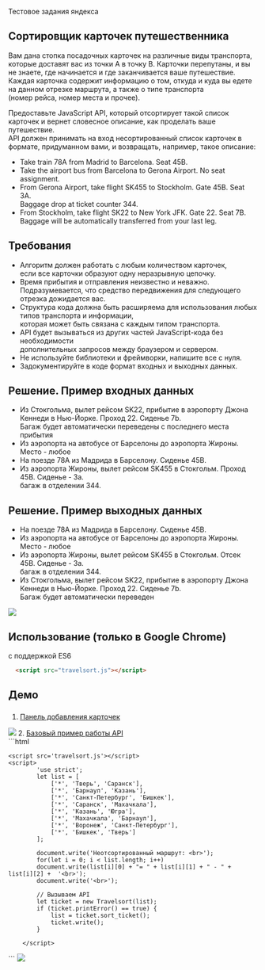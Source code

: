 Тестовое задания яндекса

## Сортировщик карточек путешественника

Вам дана стопка посадочных карточек на различные виды транспорта, которые доставят вас из точки A в точку B. Карточки перепутаны, и вы не знаете, где начинается и где заканчивается ваше путешествие. Каждая карточка содержит информацию о том, откуда и куда вы едете на данном отрезке маршрута, а также о типе транспорта  <br>
(номер рейса, номер места и прочее). <br> 

Предоставьте JavaScript API, который отсортирует такой список карточек и вернет словесное описание, как проделать ваше путешествие. 
 <br>API должен принимать на вход несортированный список карточек в формате, придуманном вами, и возвращать, например, такое описание:

* ​Take train 78A from Madrid to Barcelona. Seat 45B. <br>
* Take the airport bus from Barcelona to Gerona Airport. No seat assignment. <br>
* From Gerona Airport, take flight SK455 to Stockholm. Gate 45B. Seat 3A. <br> Baggage drop at ticket counter 344. <br>
* From Stockholm, take flight SK22 to New York JFK. Gate 22. Seat 7B.  <br>
Baggage will be automatically transferred from your last leg. <br>


## Требования

* Алгоритм должен работать с любым количеством карточек,<br> если все карточки образуют одну неразрывную цепочку. <br>
* Время прибытия и отправления неизвестно и неважно.  <br> Подразумевается, что средство передвижения для следующего отрезка дожидается вас. <br>
* Структура кода должна быть расширяема для использования любых типов транспорта и информации,  <br>
которая может быть связана с каждым типом транспорта. <br>
* API будет вызываться из других частей JavaScript-кода без необходимости <br> дополнительных запросов между браузером и сервером. <br>
* Не используйте библиотеки и фреймворки, напишите все с нуля. <br>
* Задокументируйте в коде формат входных и выходных данных. <br>

## Решение. Пример входных данных

* Из Стокгольма, вылет рейсом SK22, прибытие в аэропорту Джона Кеннеди в Нью-Йорке. Проход 22. Сиденье 7b.  <br>
Багаж будет автоматически переведены с последнего места прибытия <br>
* Из аэропорта на автобусе от Барселоны до аэропорта Жироны. Место - любое <br>
* ​На поезде 78A из Мадрида в Барселону. Сиденье 45B. <br>
* Из аэропорта Жироны, вылет рейсом SK455 в Стокгольм. Проход 45B. Сиденье - 3a. <br> багаж в отделении 344. <br>

## Решение. Пример выходных данных

* ​На поезде 78A из Мадрида в Барселону. Сиденье 45B. <br>
* Из аэропорта на автобусе от Барселоны до аэропорта Жироны. Место - любое <br>
* Из аэропорта Жироны, вылет рейсом SK455 в Стокгольм. Отсек 45B. Сиденье - 3a. <br> багаж в отделении 344. <br>
* Из Стокгольма, вылет рейсом SK22, прибытие в аэропорту Джона Кеннеди в Нью-Йорке. Проход 22. Сиденье 7b.  <br>
Багаж будет автоматически переведен <br>

<img src="https://habrastorage.org/files/48a/7fd/9f8/48a7fd9f827e403998fa31f782e39f21.png"/>


## Использование (только в Google Chrome)
c поддержкой ES6

```html
  <script src="travelsort.js"></script>
```

## Демо

### 

1. <a href="https://github.com/splincode/codework/blob/master/javascript/travels/example1/index.html">Панель добавления карточек</a><br>
<img src="https://habrastorage.org/files/a17/dbc/435/a17dbc4352444db388895fb4ed3eaa22.gif"/>
2. <a href="https://github.com/splincode/codework/blob/master/javascript/travels/example2/index.html">Базовый пример работы API</a>  <br>
```html
<!DOCTYPE html>
<html lang="ru">
<head>
	<meta charset="UTF-8">
	<title>Маршрут путешественника</title>
</head>
<body>
	

	<script src='travelsort.js'></script>
	<script>
			'use strict';
			let list = [
				['*', 'Тверь', 'Саранск'],
				['*', 'Барнаул', 'Казань'],
				['*', 'Санкт-Петербург', 'Бишкек'],
				['*', 'Саранск', 'Махачкала'],
				['*', 'Казань', 'Югра'],
				['*', 'Махачкала', 'Барнаул'],
				['*', 'Воронеж', 'Санкт-Петербург'],
				['*', 'Бишкек', 'Тверь']
			];

			document.write('Неотсортированный маршрут: <br>');
			for(let i = 0; i < list.length; i++) 
			document.write(list[i][0] + "= " + list[i][1] + " - " + list[i][2] +  '<br>');
			document.write('<br>');

			// Вызываем API
			let ticket = new Travelsort(list);
			if (ticket.printError() == true) {
				list = ticket.sort_ticket();
				ticket.write();
			}

		</script>
</body>
</html>
```
<img src="https://habrastorage.org/files/d3b/9f3/b80/d3b9f3b8066e4d25bd0a3e0151db7e80.png"/>
